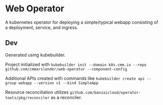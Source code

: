 # Web Operator

A kubernetes operator for deploying a simple/typical webapp consisting of a deployment, service, and ingress.

## Dev

Generated using kubebuilder.

Project initialized with `kubebuilder init --domain k8s.cmm.io --repo github.com/cmmarslender/web-operator --component-config`

Additional APIs created with commands like `kubebuilder create api --group webapp --version v1 --kind SimpleApp`

Resource reconciliation utilizes `github.com/banzaicloud/operator-tools/pkg/reconciler` as a reconciler.
